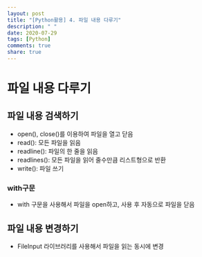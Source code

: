 ```yaml
---
layout: post
title: "[Python활용] 4. 파일 내용 다루기"
description: " "
date: 2020-07-29
tags: [Python]
comments: true
share: true
---
```



# 파일 내용 다루기

## 파일 내용 검색하기

- open(), close()를 이용하여 파일을 열고 닫음
- read(): 모든 파일을 읽음
- readline(): 파일의 한 줄을 읽음
- readlines(): 모든 파일을 읽어 줄수만큼 리스트형으로 반환
- write(): 파일 쓰기

### with구문

- with 구문을 사용해서 파일을 open하고, 사용 후 자동으로 파일을 닫음

## 파일 내용 변경하기

- FileInput 라이브러리를 사용해서 파일을 읽는 동시에 변경
